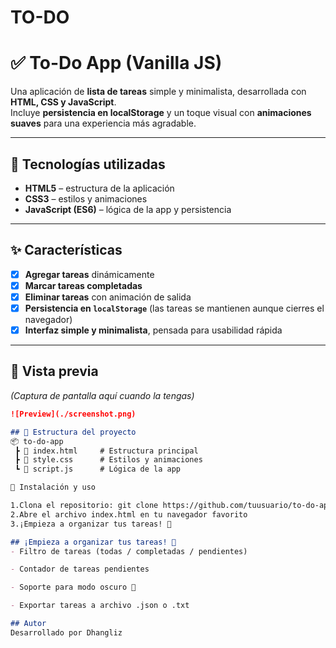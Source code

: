 # TO-DO

# ✅ To-Do App (Vanilla JS)

Una aplicación de **lista de tareas** simple y minimalista, desarrollada con **HTML, CSS y JavaScript**.  
Incluye **persistencia en localStorage** y un toque visual con **animaciones suaves** para una experiencia más agradable.  

---

## 🚀 Tecnologías utilizadas
- **HTML5** – estructura de la aplicación  
- **CSS3** – estilos y animaciones  
- **JavaScript (ES6)** – lógica de la app y persistencia  

---

## ✨ Características
- [x] **Agregar tareas** dinámicamente  
- [x] **Marcar tareas completadas**  
- [x] **Eliminar tareas** con animación de salida  
- [x] **Persistencia en `localStorage`** (las tareas se mantienen aunque cierres el navegador)  
- [x] **Interfaz simple y minimalista**, pensada para usabilidad rápida  

---

## 📸 Vista previa
*(Captura de pantalla aquí cuando la tengas)*

```markdown
![Preview](./screenshot.png)

## 📂 Estructura del proyecto
📦 to-do-app
 ┣ 📜 index.html     # Estructura principal
 ┣ 📜 style.css      # Estilos y animaciones
 ┗ 📜 script.js      # Lógica de la app

🔧 Instalación y uso

1.Clona el repositorio: git clone https://github.com/tuusuario/to-do-app.git
2.Abre el archivo index.html en tu navegador favorito
3.¡Empieza a organizar tus tareas! 🚀

## ¡Empieza a organizar tus tareas! 🚀
- Filtro de tareas (todas / completadas / pendientes)

- Contador de tareas pendientes

- Soporte para modo oscuro 🌙

- Exportar tareas a archivo .json o .txt

## Autor
Desarrollado por Dhangliz